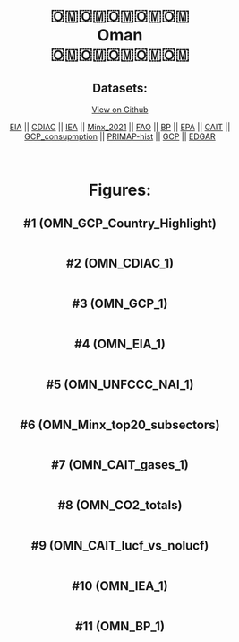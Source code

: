 
<center>
<h1 align="center">
🇴🇲🇴🇲🇴🇲🇴🇲🇴🇲
<br>
Oman
<br>
🇴🇲🇴🇲🇴🇲🇴🇲🇴🇲
</h1>
<h2>Datasets:</h2>
<p><a href="https://github.com/dquintani/GreenhouseData/tree/master/country_data/OMN_Oman/data">View on Github</a>
<br></p><p><a href="data/OMN_EIA.csv">EIA</a> || <a href="data/OMN_CDIAC.csv">CDIAC</a> || <a href="data/OMN_IEA.csv">IEA</a> || <a href="data/OMN_Minx_2021.csv">Minx_2021</a> || <a href="data/OMN_FAO.csv">FAO</a> || <a href="data/OMN_BP.csv">BP</a> || <a href="data/OMN_EPA.csv">EPA</a> || <a href="data/OMN_CAIT.csv">CAIT</a> || <a href="data/OMN_GCP_consupmption.csv">GCP_consupmption</a> || <a href="data/OMN_PRIMAP-hist.csv">PRIMAP-hist</a> || <a href="data/OMN_GCP.csv">GCP</a> || <a href="data/OMN_EDGAR.csv">EDGAR</a></p><p><br></p>
<h1>Figures:</h1><h2>#1 (OMN_GCP_Country_Highlight)</h2>
<p><img alt="" src="figures/OMN_GCP_Country_Highlight.png" /></p><h2>#2 (OMN_CDIAC_1)</h2>
<p><img alt="" src="figures/OMN_CDIAC_1.png" /></p><h2>#3 (OMN_GCP_1)</h2>
<p><img alt="" src="figures/OMN_GCP_1.png" /></p><h2>#4 (OMN_EIA_1)</h2>
<p><img alt="" src="figures/OMN_EIA_1.png" /></p><h2>#5 (OMN_UNFCCC_NAI_1)</h2>
<p><img alt="" src="figures/OMN_UNFCCC_NAI_1.png" /></p><h2>#6 (OMN_Minx_top20_subsectors)</h2>
<p><img alt="" src="figures/OMN_Minx_top20_subsectors.png" /></p><h2>#7 (OMN_CAIT_gases_1)</h2>
<p><img alt="" src="figures/OMN_CAIT_gases_1.png" /></p><h2>#8 (OMN_CO2_totals)</h2>
<p><img alt="" src="figures/OMN_CO2_totals.png" /></p><h2>#9 (OMN_CAIT_lucf_vs_nolucf)</h2>
<p><img alt="" src="figures/OMN_CAIT_lucf_vs_nolucf.png" /></p><h2>#10 (OMN_IEA_1)</h2>
<p><img alt="" src="figures/OMN_IEA_1.png" /></p><h2>#11 (OMN_BP_1)</h2>
<p><img alt="" src="figures/OMN_BP_1.png" /></p>